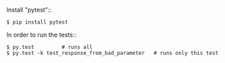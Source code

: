 Install "pytest"::

    $ pip install pytest

In order to run the tests::

    $ py.test         # runs all
    $ py.test -k test_response_from_bad_parameter   # runs only this test

